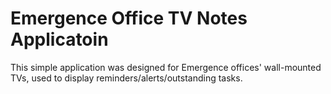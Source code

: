 # Emergence Office TV Notes Applicatoin
This simple application was designed for Emergence offices' wall-mounted TVs, used to display reminders/alerts/outstanding tasks.
